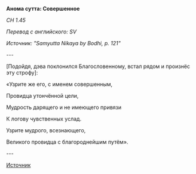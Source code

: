 **Анома сутта: Совершенное**

*СН 1\.45*

*Перевод с английского: SV*

*Источник: "Samyutta Nikaya by Bodhi, p\. 121"*

\-\-\-

\[Подойдя, дэва поклонился Благословенному, встал рядом и произнёс эту строфу\]:

«Узрите же его, с именем совершенным, 

Провидца утончённой цели, 

Мудрость дарящего и не имеющего привязи 

К логову чувственных услад\. 

Узрите мудрого, всезнающего, 

Великого провидца с благороднейшим путём»\.

\-\-\-

[Источник](https://www\.theravada\.ru/Teaching/Canon/Suttanta/Texts/sn1_45\-anoma\-sutta\-sv\.htm)